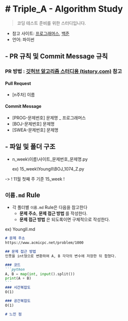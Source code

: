 # \# Triple_A - Algorithm Study

> 코딩 테스트 준비를 위한 스터디입니다.

- 참고 사이트: [프로그래머스](https://programmers.co.kr/learn/challenges), [백준](https://www.acmicpc.net/)
- 언어: 파이썬



## \- PR 규칙 및 Commit Message 규칙

### PR 방법 : [깃허브 알고리즘 스터디용 (tistory.com)](https://codingpracticing.tistory.com/91) 참고



#### Pull Request

- [n주차] 이름

#### Commit Message

- [PROG-문제번호] 문제명 _ 프로그래머스
- [BOJ-문제번호] 문제명
- [SWEA-문제번호] 문제명



## \- 파일 및 폴더 구조

- n_week\이름\사이트\_문제번호_문제명.py

  ex) 15_week\YoungIl\BOJ_1074_Z.py

-> ! 11월 첫째 주 기준 15_week !



## `이름.md` Rule

- 각 폴더별 `이름.md` Rule은 다음을 참고한다
  - **문제 주소**, **문제 접근 방법** 를 작성한다.
  - **문제 접근 방법** 은 되도록이면 구체적으로 작성한다.

ex) YoungIl.md

~~~markdown
# 문제 주소
https://www.acmicpc.net/problem/1000

## 문제 접근 방법
인풋을 int형으로 변환하여 A, B 각각의 변수에 저장한 뒤 합쳤다. 

### 코드
```python
A, B = map(int, input().split())
print(A + B)
```
### 시간복잡도
O(1)

### 공간복잡도
O(1)

# 느낀 점
~~~